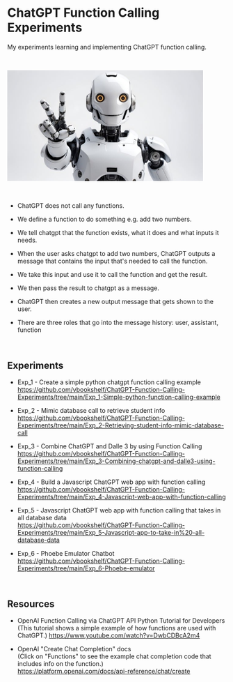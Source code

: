 # ChatGPT Function Calling Experiments
My experiments learning and implementing ChatGPT function calling.

<br>

<img src="https://github.com/vbookshelf/ChatGPT-Function-Calling-Experiments/blob/main/images/robot.jpg" width="450"></img>
<i></i><br>

<br>

- ChatGPT does not call any functions.
- We define a function to do something e.g. add two numbers.
- We tell chatgpt that the function exists, what it does and what inputs it needs.
- When the user asks chatgpt to add two numbers, ChatGPT outputs a message that contains the input that's needed to call the function.
- We take this input and use it to call the function and get the result.
- We then pass the result to chatgpt as a message.
- ChatGPT then creates a new output message that gets shown to the user.
- There are three roles that go into the message history: user, assistant, function


  <br>

## Experiments

- Exp_1 - Create a simple python chatgpt function calling example<br>
https://github.com/vbookshelf/ChatGPT-Function-Calling-Experiments/tree/main/Exp_1-Simple-python-function-calling-example

- Exp_2 - Mimic database call to retrieve student info<br>
https://github.com/vbookshelf/ChatGPT-Function-Calling-Experiments/tree/main/Exp_2-Retrieving-student-info-mimic-database-call

- Exp_3 - Combine ChatGPT and Dalle 3 by using Function Calling<br>
https://github.com/vbookshelf/ChatGPT-Function-Calling-Experiments/tree/main/Exp_3-Combining-chatgpt-and-dalle3-using-function-calling

- Exp_4 - Build a Javascript ChatGPT web app with function calling<br>
https://github.com/vbookshelf/ChatGPT-Function-Calling-Experiments/tree/main/Exp_4-Javascript-web-app-with-function-calling

- Exp_5 - Javascript ChatGPT web app with function calling that takes in all database data<br>
https://github.com/vbookshelf/ChatGPT-Function-Calling-Experiments/tree/main/Exp_5-Javascript-app-to-take-in%20-all-database-data

- Exp_6 - Phoebe Emulator Chatbot<br>
https://github.com/vbookshelf/ChatGPT-Function-Calling-Experiments/tree/main/Exp_6-Phoebe-emulator

<br>

## Resources

- OpenAI Function Calling via ChatGPT API Python Tutorial for Developers<br>
(This tutorial shows a simple example of how functions are used with ChatGPT.)
https://www.youtube.com/watch?v=DwbCDBcA2m4

- OpenAI "Create Chat Completion" docs<br>
(Click on "Functions" to see the example chat completion code that includes info on the function.)<br>
https://platform.openai.com/docs/api-reference/chat/create
